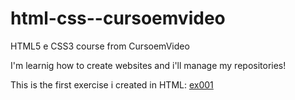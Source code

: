 # html-css--cursoemvideo
HTML5 e CSS3 course from CursoemVideo

I'm learnig how to create websites and i'll manage my repositories!

<p>This is the first exercise i created in HTML: <a href="https://ronaldo-ribeirof.github.io/html-css--cursoemvideo/exercicios/modulo1/ex001/index.html">ex001</a></p>
